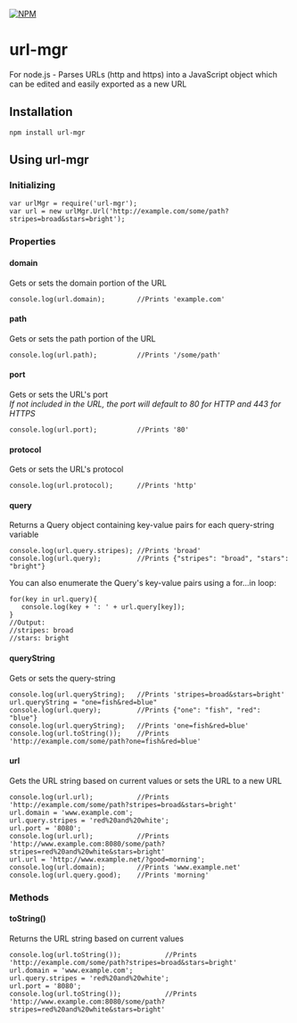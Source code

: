 [![NPM](https://nodei.co/npm/url-mgr.png)](https://npmjs.org/package/url-mgr)
# url-mgr
For node.js - Parses URLs (http and https) into a JavaScript object which can be edited and easily exported as a new URL

## Installation
```
npm install url-mgr
```

## Using url-mgr
### Initializing
```
var urlMgr = require('url-mgr');
var url = new urlMgr.Url('http://example.com/some/path?stripes=broad&stars=bright');
```

### Properties
#### domain
Gets or sets the domain portion of the URL
```
console.log(url.domain);        //Prints 'example.com'
```

#### path
Gets or sets the path portion of the URL
```
console.log(url.path);          //Prints '/some/path'
```

#### port
Gets or sets the URL's port  
*If not included in the URL, the port will default to 80 for HTTP and 443 for HTTPS*
```
console.log(url.port);          //Prints '80'
```

#### protocol
Gets or sets the URL's protocol
```
console.log(url.protocol);      //Prints 'http'
```

#### query
Returns a Query object containing key-value pairs for each query-string variable
```
console.log(url.query.stripes); //Prints 'broad'
console.log(url.query);         //Prints {"stripes": "broad", "stars": "bright"}
```
You can also enumerate the Query's key-value pairs using a for...in loop:
```
for(key in url.query){
   console.log(key + ': ' + url.query[key]);
}
//Output:
//stripes: broad
//stars: bright
```

#### queryString
Gets or sets the query-string
```
console.log(url.queryString);   //Prints 'stripes=broad&stars=bright'
url.queryString = "one=fish&red=blue"
console.log(url.query);         //Prints {"one": "fish", "red": "blue"}
console.log(url.queryString);   //Prints 'one=fish&red=blue'
console.log(url.toString());    //Prints 'http://example.com/some/path?one=fish&red=blue'
```

#### url
Gets the URL string based on current values or sets the URL to a new URL
```
console.log(url.url);           //Prints 'http://example.com/some/path?stripes=broad&stars=bright'
url.domain = 'www.example.com';
url.query.stripes = 'red%20and%20white';
url.port = '8080';
console.log(url.url);           //Prints 'http://www.example.com:8080/some/path?stripes=red%20and%20white&stars=bright'
url.url = 'http://www.example.net/?good=morning';
console.log(url.domain);        //Prints 'www.example.net'
console.log(url.query.good);    //Prints 'morning'
```

### Methods
#### toString()
Returns the URL string based on current values  
```
console.log(url.toString());           //Prints 'http://example.com/some/path?stripes=broad&stars=bright'
url.domain = 'www.example.com';
url.query.stripes = 'red%20and%20white';
url.port = '8080';
console.log(url.toString());           //Prints 'http://www.example.com:8080/some/path?stripes=red%20and%20white&stars=bright'
```
